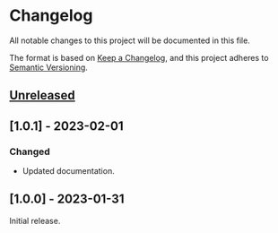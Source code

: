 # Changelog

All notable changes to this project will be documented in this file.

The format is based on [Keep a Changelog](https://keepachangelog.com/en/1.0.0/),
and this project adheres to [Semantic Versioning](https://semver.org/spec/v2.0.0.html).

## [Unreleased]

## [1.0.1] - 2023-02-01

### Changed

- Updated documentation.

## [1.0.0] - 2023-01-31

Initial release.

[Unreleased]: https://github.com/sstallion/go-tools/compare/v1.0.1...HEAD
[v1.0.1]: https://github.com/sstallion/go-tools/releases/tag/v1.0.1
[v1.0.0]: https://github.com/sstallion/go-tools/releases/tag/v1.0.0
